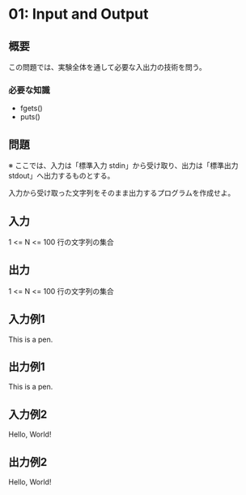 01: Input and Output
============

概要
------
この問題では、実験全体を通して必要な入出力の技術を問う。

### 必要な知識
* fgets()
* puts()


問題
------
※ ここでは、入力は「標準入力 stdin」から受け取り、出力は「標準出力 stdout」へ出力するものとする。

入力から受け取った文字列をそのまま出力するプログラムを作成せよ。


入力
-----------
1 <= N <= 100 行の文字列の集合


出力
-----------
1 <= N <= 100 行の文字列の集合


入力例1
-----------
This is a pen.


出力例1
-----------
This is a pen.


入力例2
-----------
Hello, World!



出力例2
-----------
Hello, World!

